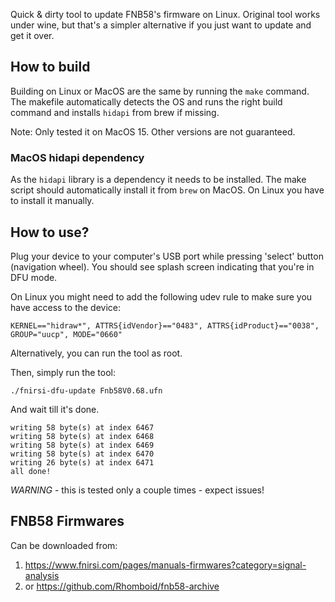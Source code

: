 Quick & dirty tool to update FNB58's firmware on Linux. Original tool works under wine, but that's a simpler alternative if you just want to update and get it over.

## How to build

Building on Linux or MacOS are the same by running the `make` command.
The makefile automatically detects the OS and runs the right build command and installs `hidapi` from brew if missing.

Note: Only tested it on MacOS 15. Other versions are not guaranteed.

### MacOS hidapi dependency

As the `hidapi` library is a dependency it needs to be installed. The make script should automatically install it from `brew` on MacOS. On Linux you have to install it manually.

## How to use?

Plug your device to your computer's USB port while pressing 'select' button (navigation wheel). You should see splash screen indicating that you're in DFU mode.

On Linux you might need to add the following udev rule to make sure you have access to the device:
```
KERNEL=="hidraw*", ATTRS{idVendor}=="0483", ATTRS{idProduct}=="0038", GROUP="uucp", MODE="0660"
```
Alternatively, you can run the tool as root.

Then, simply run the tool:
```
./fnirsi-dfu-update Fnb58V0.68.ufn
```

And wait till it's done.
```
writing 58 byte(s) at index 6467
writing 58 byte(s) at index 6468
writing 58 byte(s) at index 6469
writing 58 byte(s) at index 6470
writing 26 byte(s) at index 6471
all done!
```

*WARNING* - this is tested only a couple times - expect issues!

## FNB58 Firmwares

Can be downloaded from:
1. https://www.fnirsi.com/pages/manuals-firmwares?category=signal-analysis
2. or https://github.com/Rhomboid/fnb58-archive

